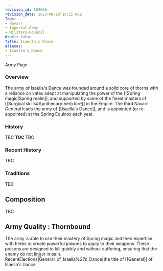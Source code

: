 ```yaml
---
revision_id: 104666
revision_date: 2023-08-10T18:15:06Z
Tags:
- Navarr
- Imperial-Army
- Military-Council
draft: false
Title: Isaella_s Dance
aliases:
- Isaella's_Dance
---
```

Army Page
### Overview
The army of Isaella's Dance was founded around a solid core of thorns with a reliance on vates adept at manipulating the power of the [[Spring magic|Spring realm]], and supported by some of the finest masters of [[Surgical skills#Apothecary|herb lore]] in the Empire.
The third Navarr General leads the army of  [[Isaella's Dance]], and is appointed (or re-appointed) at the Spring Equinox each year.
### History
TBC
__TOC__
TBC
### Recent History
TBC
### Traditions
TBC
## Composition
TBC
## Army Quality : Thornbound
The army is able to use their mastery of Spring magic and their expertise with herbs to create powerful poisons to apply to their weapons. These poisons are designed to kill quickly and without suffering, ensuring that the enemy do not linger in pain.
RecentElections|General_of_Isaella%27s_Dance|the title of [[General]] of Isaella's Dance